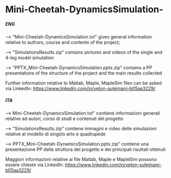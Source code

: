 # Mini-Cheetah-DynamicsSimulation-
##### ENG #####
--> "Mini-Cheetah-DynamicsSimulation.txt" gives general information relative to authors, course and contents of the project;

--> "SimulationsResults.zip" contains pictures and videos of the single and 4-leg model simulation

--> "PPTX_Mini-Cheetah-DynamicsSimulation.pptx.zip" contains a PP presentations of the structure of the project and the main results collected

Further information relative to Matlab, Maple, MapleSim files can be asked via LinkedIn: https://www.linkedin.com/in/veton-sulejmani-b05aa3229/

##### ITA #####
--> Mini-Cheetah-DynamicsSimulation.txt" contiene informazioni generali relative ad autori, corso di studi e contenuti del progetto

--> "SimulationsResults.zip" contiene immagini e video delle simulazioni relative al modello di singolo arto e quadrupede

--> PPTX_Mini-Cheetah-DynamicsSimulation.pptx.zip" contiene una presentazione PP della struttura del progetto e dei principali risultati ottenuti

Maggiori informazioni relative ai file Matlab, Maple e MapleSim possono essere chieste via LinkedIn: https://www.linkedin.com/in/veton-sulejmani-b05aa3229/




